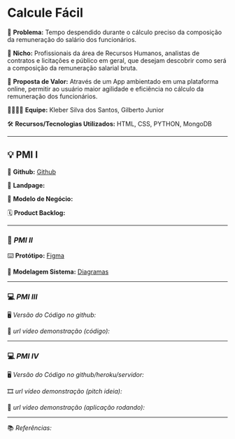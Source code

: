 # Calcule Fácil

🙁 **Problema:** Tempo despendido durante o cálculo preciso da composição da remuneração do salário dos funcionários.

🙂 **Nicho:** Profissionais da área de Recursos Humanos, analistas de contratos e licitações e público em geral, que desejam descobrir como será a composição da remuneração salarial bruta.

🎁 **Proposta de Valor:** Através de um App ambientado em uma plataforma online, permitir ao usuário maior agilidade e eficiência no cálculo da remuneração dos funcionários.

🧑‍💻👩‍💻 **Equipe:** Kleber Silva dos Santos, Gilberto Junior

🛠️ **Recursos/Tecnologias Utilizados:** HTML, CSS, PYTHON, MongoDB

---

## 💡 PMI I

🔗 **Github:** [Github](https://github.com/KleberYuu/PMI)

🛬 **Landpage:**

🤝 **Modelo de Negócio:**

🗓️ **Product Backlog:**

---

### 📲 _PMI II_

⌨️ **Protótipo:** [Figma](https://www.figma.com/proto/Rfkblm0m8zlSMdBArr6iWf/teste?type=design&node-id=1-2&t=FkAcddEhIgxMYO1p-1&scaling=min-zoom&page-id=0%3A1&starting-point-node-id=1%3A2&show-proto-sidebar=1&mode=design)

📝 **Modelagem Sistema:** [Diagramas](https://drive.google.com/file/d/1Sv3x3oL_UHv7cHZjMhzjMEK73gPLj_AA/view?usp=sharing)

---

### 💻 _PMI III_

🖥️ _*Versão do Código no github:*_

🎥 _*url vídeo demonstração (código):*_

---

### 💻 _PMI IV_

🖥️ _*Versão do Código no github/heroku/servidor:*_

🎞️ _*url vídeo demonstração (pitch ideia):*_

🎥 _*url vídeo demonstração (aplicação rodando):*_

---

📚 _Referências:_
